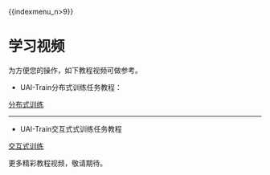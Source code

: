 {{indexmenu_n>9}}

# 学习视频

为方便您的操作，如下教程视频可做参考。

  - UAI-Train分布式训练任务教程：

[分布式训练](http://uaidocs.ufile.ucloud.com.cn/video%2Fpresentation%2F%2FUAI-Train%20%E5%88%86%E5%B8%83%E5%BC%8F%E8%AE%AD%E7%BB%83.mp4)

-----

  - UAI-Train交互式式训练任务教程

[交互式训练](http://uaidocs.ufile.ucloud.com.cn/video%2Fpresentation%2F%2FUAI-Train%20%E4%BA%A4%E4%BA%92%E5%BC%8F%E8%AE%AD%E7%BB%83.mp4)

更多精彩教程视频，敬请期待。

